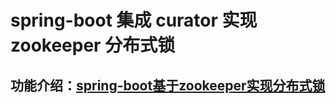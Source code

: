 # spring-boot 集成 curator 实现 zookeeper 分布式锁
## 功能介绍：[spring-boot基于zookeeper实现分布式锁](https://www.jianshu.com/p/38b648df2448)
